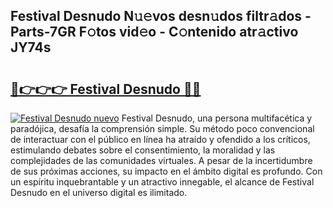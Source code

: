 ## Festival Desnudo N𝚞𝚎vos desn𝚞dos filtr𝚊dos - Parts-7GR F𝚘tos vid𝚎o - C𝚘ntenido atr𝚊ctivo JY74s

# <h2><a href="http://mb7axj.tromn.icu/?c=Festival+Desnudo">🔗👉👉👉 Festival Desnudo 🔗🔗</a></h2>

[![Festival Desnudo nuevo](https://i.imgur.com/pEAQMta.gif)](http://mb7axj.tromn.icu/?c=Festival+Desnudo)
Festival Desnudo, una persona multifacética y paradójica, desafía la comprensión simple. Su método poco convencional de interactuar con el público en línea ha atraído y ofendido a los críticos, estimulando debates sobre el consentimiento, la moralidad y las complejidades de las comunidades virtuales. A pesar de la incertidumbre de sus próximas acciones, su impacto en el ámbito digital es profundo. Con un espíritu inquebrantable y un atractivo innegable, el alcance de Festival Desnudo en el universo digital es ilimitado.
